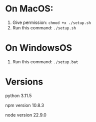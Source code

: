 # On MacOS:

1. Give permission: `chmod +x ./setup.sh`
2. Run this command: `./setup.sh`

# On WindowsOS

1. Run this command: `./setup.bat`

# Versions

python 3.11.5

npm version 10.8.3

node version 22.9.0
